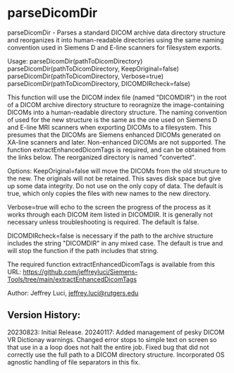 # parseDicomDir

parseDicomDir - Parses a standard DICOM archive data directory structure
                and reorganizes it into human-readable directories using
                the same naming convention used in Siemens D and E-line
                scanners for filesystem exports.

Usage: parseDicomDir(pathToDicomDirectory)
       parseDicomDir(pathToDicomDirectory, KeepOriginal=false)
       parseDicomDir(pathToDicomDirectory, Verbose=true)
       parseDicomDir(pathToDicomDirectory, DICOMDIRcheck=false)

This function will use the DICOM index file (named "DICOMDIR") in the root
of a DICOM archive directory structure to reoragnize the image-containing
DICOMs into a human-readable directory structure. The naming convention of
used for the new structure is the same as the one used on Siemens D and
E-line MRI scanners when exporting DICOMs to a filesystem. This presumes
that the DICOMs are Siemens enhanced DICOMs generated on XA-line scanners
and later. Non-enhanced DICOMs are not supported. The function
extractEnhancedDicomTags is required, and can be obtained from the links
below. The reorganized directory is named "converted".

Options:
KeepOriginal=false will move the DICOMs from the old structure to the new.
                   The originals will not be retained. This saves disk
                   space but give up some data integrity. Do not use on
                   the only copy of data. The default is true, which only
                   copies the files with new names to the new directory.

Verbose=true will echo to the screen the progress of the process as it
             works through each DICOM item listed in DICOMDIR. It is
             generally not necessary unless troubleshooting is required.
             The default is false.

DICOMDIRcheck=false is necessary if the path to the archive structure
                    includes the string "DICOMDIR" in any mixed case. The
                    default is true and will stop the function if the path
                    includes that string.

The required function extractEnhancedDicomTags is available from this URL:
https://github.com/jeffreyluci/Siemens-Tools/tree/main/extractEnhancedDicomTags

Author: Jeffrey Luci, jeffrey.luci@rutgers.edu

## Version History:
20230823: Initial Release.
20240117: Added management of pesky DICOM VR Dictionay warnings.
          Changed error stops to simple text on screen so that use in a a
             loop does not halt the entire job.
          Fixed bug that did not correctly use the full path to a DICOM
             directory structure. Incorporated OS agnostic handling of file
             separators in this fix.
